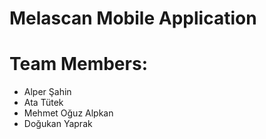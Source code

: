 # Melascan Mobile Application

# Team Members:
- Alper Şahin
- Ata Tütek
- Mehmet Oğuz Alpkan
- Doğukan Yaprak